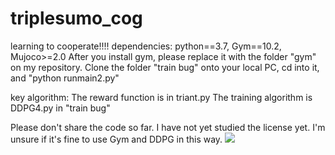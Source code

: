 # triplesumo_cog
learning to cooperate!!!!
dependencies: python==3.7, Gym==10.2, Mujoco>=2.0
After you install gym, please replace it with the folder "gym" on my repository. 
Clone the folder "train bug" onto your local PC, cd into it, and "python runmain2.py"

key algorithm:
The reward function is in triant.py
The training algorithm is DDPG4.py in "train bug"

Please don't share the code so far. I have not yet studied the license yet. I'm unsure if it's fine to use Gym and DDPG in this way.
![](https://github.com/niart/triplesumo_TAROS/blob/main/25_35.gif)
